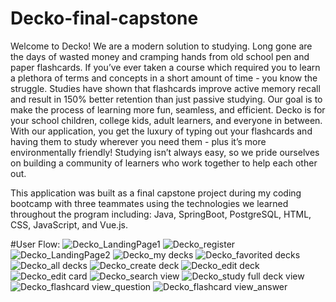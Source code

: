 # Decko-final-capstone

Welcome to Decko! We are a modern solution to studying. Long gone are the days of wasted money and cramping hands from old school pen and paper flashcards. If you’ve ever taken a course which required you to learn a plethora of terms and concepts in a short amount of time - you know the struggle. Studies have shown that flashcards improve active memory recall and result in 150% better retention than just passive studying. Our goal is to make the process of learning more fun, seamless, and efficient. Decko is for your school children, college kids, adult learners, and everyone in between. With our application, you get the luxury of typing out your flashcards and having them to study wherever you need them - plus it’s more environmentally friendly! Studying isn’t always easy, so we pride ourselves on building a community of learners who work together to help each other out. 

This application was built as a final capstone project during my coding bootcamp with three teammates using the technologies we learned throughout the program including: Java, SpringBoot, PostgreSQL, HTML, CSS, JavaScript, and Vue.js.


#User Flow: 
![Decko_LandingPage1](https://user-images.githubusercontent.com/76718235/115122914-8aeba600-9f88-11eb-9709-7dccf5994aa4.PNG)
![Decko_register](https://user-images.githubusercontent.com/76718235/115122925-9a6aef00-9f88-11eb-907a-625f6b6ef370.PNG)
![Decko_LandingPage2](https://user-images.githubusercontent.com/76718235/115122916-8d4e0000-9f88-11eb-8892-aa9f39ec164c.PNG)
![Decko_my decks](https://user-images.githubusercontent.com/76718235/115122935-aeaeec00-9f88-11eb-9a3e-9594d2acb331.PNG)
![Decko_favorited decks](https://user-images.githubusercontent.com/76718235/115122939-b79fbd80-9f88-11eb-852e-d4da9b2166fe.PNG)
![Decko_all decks](https://user-images.githubusercontent.com/76718235/115122943-bc647180-9f88-11eb-8ab8-03d8fd31da9a.PNG)
![Decko_create deck](https://user-images.githubusercontent.com/76718235/115122956-c5edd980-9f88-11eb-8679-0246a8e3127b.PNG)
![Decko_edit deck](https://user-images.githubusercontent.com/76718235/115122959-c7b79d00-9f88-11eb-8fe7-c8ac1e63d3d0.PNG)
![Decko_edit card](https://user-images.githubusercontent.com/76718235/115122961-c8e8ca00-9f88-11eb-85a8-f79f7723c078.PNG)
![Decko_search view](https://user-images.githubusercontent.com/76718235/115122966-d00fd800-9f88-11eb-8a8f-8d6bf2bf53e3.PNG)
![Decko_study full deck view](https://user-images.githubusercontent.com/76718235/115122968-d1d99b80-9f88-11eb-8560-dbad994a7684.PNG)
![Decko_flashcard view_question](https://user-images.githubusercontent.com/76718235/115122975-d56d2280-9f88-11eb-9b0e-3a0dc2ac31b0.PNG)
![Decko_flashcard view_answer](https://user-images.githubusercontent.com/76718235/115122977-d736e600-9f88-11eb-8d51-f056ddd96002.PNG)

